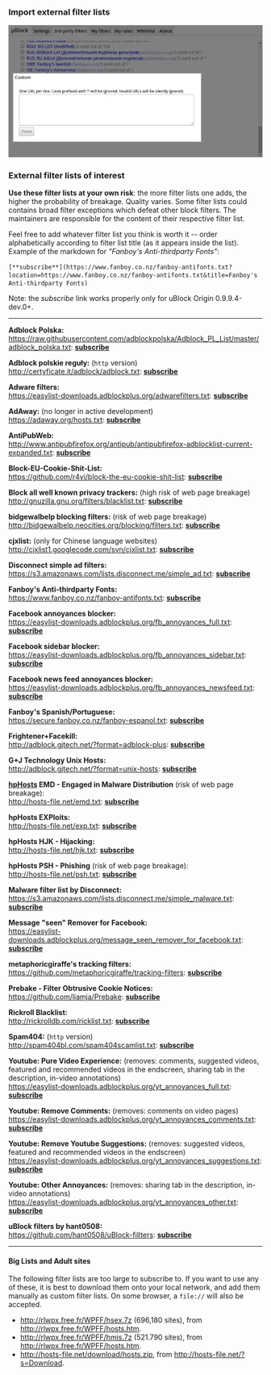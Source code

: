 ### Import external filter lists

![Custom filter lists](https://raw.githubusercontent.com/gorhill/uBlock/master/doc/img/3rd-party-filters-custom.png)

### External filter lists of interest

**Use these filter lists at your own risk**: the more filter lists one adds, the higher the probability of breakage. Quality varies. Some filter lists could contains broad filter exceptions which defeat other block filters. The maintainers are responsible for the content of their respective filter list.

Feel free to add whatever filter list you  think is worth it -- order alphabetically according to filter list title (as it appears inside the list). Example of the markdown for _"Fanboy's Anti-thirdparty Fonts"_: 

    [**subscribe**](https://www.fanboy.co.nz/fanboy-antifonts.txt?location=https://www.fanboy.co.nz/fanboy-antifonts.txt&title=Fanboy's Anti-thirdparty Fonts)

Note: the _subscribe_ link works properly only for uBlock Origin 0.9.9.4-dev.0+.

***

**Adblock Polska:**<br>
<https://raw.githubusercontent.com/adblockpolska/Adblock_PL_List/master/adblock_polska.txt>: [**subscribe**](https://raw.githubusercontent.com/adblockpolska/Adblock_PL_List/master/adblock_polska.txt?location=https://raw.githubusercontent.com/adblockpolska/Adblock_PL_List/master/adblock_polska.txt&title=Adblock%20Polska)

**Adblock polskie reguły:** (`http` version)<br>
<http://certyficate.it/adblock/adblock.txt>: [**subscribe**](http://certyficate.it/adblock/adblock.txt?location=http://certyficate.it/adblock/adblock.txt&title=Adblock%20polskie%20reguły)

**Adware filters:**<br>
<https://easylist-downloads.adblockplus.org/adwarefilters.txt>: [**subscribe**](https://easylist-downloads.adblockplus.org/adwarefilters.txt?location=https://easylist-downloads.adblockplus.org/adwarefilters.txt&title=Adware%20filters)

**AdAway:** (no longer in active development)<br>
<https://adaway.org/hosts.txt>: [**subscribe**](https://adaway.org/hosts.txt?location=https://adaway.org/hosts.txt&title=AdAway)

**AntiPubWeb:**<br>
<http://www.antipubfirefox.org/antipub/antipubfirefox-adblocklist-current-expanded.txt>: [**subscribe**](http://www.antipubfirefox.org/antipub/antipubfirefox-adblocklist-current-expanded.txt?location=http://www.antipubfirefox.org/antipub/antipubfirefox-adblocklist-current-expanded.txt&title=AntiPubWeb)

**Block-EU-Cookie-Shit-List:**<br>
<https://github.com/r4vi/block-the-eu-cookie-shit-list>: [**subscribe**](https://raw.githubusercontent.com/r4vi/block-the-eu-cookie-shit-list/master/filterlist.txt?location=https://raw.githubusercontent.com/r4vi/block-the-eu-cookie-shit-list/master/filterlist.txt&title=Block-EU-Cookie-Shit-List)

**Block all well known privacy trackers:** (high risk of web page breakage)<br>
<http://gnuzilla.gnu.org/filters/blacklist.txt>: [**subscribe**](http://gnuzilla.gnu.org/filters/blacklist.txt?location=http://gnuzilla.gnu.org/filters/blacklist.txt&title=Block%20all%20well%20known%20privacy%20trackers)

**bidgewalbelp blocking filters:** (risk of web page breakage)<br>
<http://bidgewalbelp.neocities.org/blocking/filters.txt>: [**subscribe**](http://bidgewalbelp.neocities.org/blocking/filters.txt?location=http://bidgewalbelp.neocities.org/blocking/filters.txt&title=bidgewalbelp%20blocking%20filters)

**cjxlist:** (only for Chinese language websites)<br>
<http://cjxlist1.googlecode.com/svn/cjxlist.txt>: [**subscribe**](http://cjxlist1.googlecode.com/svn/cjxlist.txt?location=http://cjxlist1.googlecode.com/svn/cjxlist.txt&title=Old%20cjxlist%20filters%20list%20for%20Chinese%20sites)

**Disconnect simple ad filters:**<br>
<https://s3.amazonaws.com/lists.disconnect.me/simple_ad.txt‎>: [**subscribe**](https://s3.amazonaws.com/lists.disconnect.me/simple_ad.txt‎?location=https://s3.amazonaws.com/lists.disconnect.me/simple_ad.txt‎&title=Disconnect%20simple%20ad%20filters)

**Fanboy's Anti-thirdparty Fonts:**<br>
<https://www.fanboy.co.nz/fanboy-antifonts.txt>: [**subscribe**](https://www.fanboy.co.nz/fanboy-antifonts.txt?location=https://www.fanboy.co.nz/fanboy-antifonts.txt&title=Fanboy's%20Anti-thirdparty%20Fonts)

**Facebook annoyances blocker:**<br>
<https://easylist-downloads.adblockplus.org/fb_annoyances_full.txt>: [**subscribe**](https://easylist-downloads.adblockplus.org/fb_annoyances_full.txt?location=https://easylist-downloads.adblockplus.org/fb_annoyances_full.txt&title=facebook%20annoyances%20blocker)

**Facebook sidebar blocker:**<br>
<https://easylist-downloads.adblockplus.org/fb_annoyances_sidebar.txt>: [**subscribe**](https://easylist-downloads.adblockplus.org/fb_annoyances_sidebar.txt?location=https://easylist-downloads.adblockplus.org/fb_annoyances_sidebar.txt&title=facebook%20sidebar%20blocker)

**Facebook news feed annoyances blocker:**<br>
<https://easylist-downloads.adblockplus.org/fb_annoyances_newsfeed.txt>: [**subscribe**](https://easylist-downloads.adblockplus.org/fb_annoyances_newsfeed.txt?location=https://easylist-downloads.adblockplus.org/fb_annoyances_newsfeed.txt&title=facebook%20news%20feed%20annoyances%20blocker)

**Fanboy's Spanish/Portuguese:**<br>
<https://secure.fanboy.co.nz/fanboy-espanol.txt>: [**subscribe**](https://secure.fanboy.co.nz/fanboy-espanol.txt?location=https://secure.fanboy.co.nz/fanboy-espanol.txt&title=Fanboy%20Portuguese%20and%20Spanish)

**Frightener+Facekill:**<br>
<http://adblock.gjtech.net/?format=adblock-plus>: [**subscribe**](http://adblock.gjtech.net/?format=adblock-plus&location=http%3A%2F%2Fadblock.gjtech.net%2F%3Fformat%3Dadblock-plus&title=Frightener+Facekill)

**G+J Technology Unix Hosts:**<br>
<http://adblock.gjtech.net/?format=unix-hosts>: [**subscribe**](http://adblock.gjtech.net/?format=unix-hosts&location=http%3A%2F%2Fadblock.gjtech.net%2F%3Fformat%3Dunix-hosts&title=G+J%20Technology%20Unix%20Hosts)

**[hpHosts](http://hosts-file.net/?s=classifications) EMD - Engaged in Malware Distribution** (risk of web page breakage):<br>
<http://hosts-file.net/emd.txt>: [**subscribe**](http://hosts-file.net/emd.txt?location=http://hosts-file.net/emd.txt&title=hpHosts%20EMD%20-%20Engaged%20in%20Malware%20Distribution)

**hpHosts EXPloits:**<br>
<http://hosts-file.net/exp.txt>: [**subscribe**](http://hosts-file.net/exp.txt?location=http://hosts-file.net/exp.txt&title=hpHosts%20EXPloits)

**hpHosts HJK - Hijacking:**<br>
<http://hosts-file.net/hjk.txt>: [**subscribe**](http://hosts-file.net/hjk.txt?location=http://hosts-file.net/hjk.txt&title=hpHosts%20HJK%20-%20Hijacking)

**hpHosts PSH - Phishing** (risk of web page breakage):<br>
<http://hosts-file.net/psh.txt>: [**subscribe**](http://hosts-file.net/psh.txt?location=http://hosts-file.net/psh.txt&title=hpHosts%20PSH%20-%20Phishing)

**Malware filter list by Disconnect:**<br>
<https://s3.amazonaws.com/lists.disconnect.me/simple_malware.txt>: [**subscribe**](https://s3.amazonaws.com/lists.disconnect.me/simple_malware.txt?location=https://s3.amazonaws.com/lists.disconnect.me/simple_malware.txt&title=Malware%20filter%20list%20by%20Disconnect)

**Message "seen" Remover for Facebook:**<br>
<https://easylist-downloads.adblockplus.org/message_seen_remover_for_facebook.txt>: [**subscribe**](https://easylist-downloads.adblockplus.org/message_seen_remover_for_facebook.txt?location=https://easylist-downloads.adblockplus.org/message_seen_remover_for_facebook.txt&title=Message%20"seen"%20Remover%20for%20Facebook)

**metaphoricgiraffe's tracking filters:**<br>
<https://github.com/metaphoricgiraffe/tracking-filters>: [**subscribe**](https://raw.githubusercontent.com/metaphoricgiraffe/tracking-filters/master/trackingfilters.txt?location=https://raw.githubusercontent.com/metaphoricgiraffe/tracking-filters/master/trackingfilters.txt&title=Privacy%20filters)

**Prebake - Filter Obtrusive Cookie Notices:** <br>
<https://github.com/liamja/Prebake>: [**subscribe**](https://raw.github.com/liamja/Prebake/master/obtrusive.txt?location=https://raw.github.com/liamja/Prebake/master/obtrusive.txt&title=Prebake%20-%20Filter%20Obtrusive%20Cookie%20Notices)

**Rickroll Blacklist:**<br>
<http://rickrolldb.com/ricklist.txt>: [**subscribe**](http://rickrolldb.com/ricklist.txt?location=http://rickrolldb.com/ricklist.txt&title=Rickroll%20Blacklist)

**Spam404:** (`http` version)<br>
<http://spam404bl.com/spam404scamlist.txt>: [**subscribe**](http://spam404bl.com/spam404scamlist.txt?location=http://spam404bl.com/spam404scamlist.txt&title=Spam404%20-%20HTTP%20version)

**Youtube: Pure Video Experience:** (removes: comments, suggested videos, featured and recommended videos in the endscreen, sharing tab in the description, in-video annotations)<br>
<https://easylist-downloads.adblockplus.org/yt_annoyances_full.txt>: [**subscribe**](https://easylist-downloads.adblockplus.org/yt_annoyances_full.txt?location=https://easylist-downloads.adblockplus.org/yt_annoyances_full.txt&title=Youtube:%20Pure%20Video%20Experience)

**Youtube: Remove Comments:** (removes: comments on video pages)<br>
<https://easylist-downloads.adblockplus.org/yt_annoyances_comments.txt>: [**subscribe**](https://easylist-downloads.adblockplus.org/yt_annoyances_comments.txt?location=https://easylist-downloads.adblockplus.org/yt_annoyances_comments.txt&title=Youtube:%20Remove%20Comments)

**Youtube: Remove Youtube Suggestions:** (removes: suggested videos, featured and recommended videos in the endscreen)<br>
<https://easylist-downloads.adblockplus.org/yt_annoyances_suggestions.txt>: [**subscribe**](https://easylist-downloads.adblockplus.org/yt_annoyances_suggestions.txt?location=https://easylist-downloads.adblockplus.org/yt_annoyances_suggestions.txt&title=Youtube:%20Remove%20Youtube%20Suggestions)

**Youtube: Other Annoyances:** (removes: sharing tab in the description, in-video annotations)<br>
<https://easylist-downloads.adblockplus.org/yt_annoyances_other.txt>: [**subscribe**](https://easylist-downloads.adblockplus.org/yt_annoyances_other.txt?location=https://easylist-downloads.adblockplus.org/yt_annoyances_other.txt&title=Youtube:%20Other%20Annoyances)

**uBlock filters by hant0508:** <br> <https://github.com/hant0508/uBlock-fillters>: [**subscribe**](https://raw.githubusercontent.com/hant0508/uBlock-fillters/master/filters.txt?location=https://raw.githubusercontent.com/hant0508/uBlock-fillters/master/filters.txt&title=Filters%20by%20hant0508)

***

#### Big Lists and Adult sites

The following filter lists are too large to subscribe to. If you want to use any of these, it is best to download them onto your local network, and add them manually as custom filter lists. On some browser, a `file://` will also be accepted.

- <http://rlwpx.free.fr/WPFF/hsex.7z> (696,180 sites), from <http://rlwpx.free.fr/WPFF/hosts.htm>.
- <http://rlwpx.free.fr/WPFF/hmis.7z> (521.790 sites), from <http://rlwpx.free.fr/WPFF/hosts.htm>.
- <http://hosts-file.net/download/hosts.zip>, from <http://hosts-file.net/?s=Download>.
